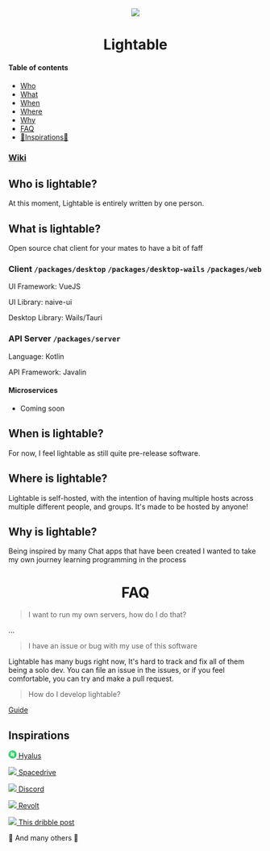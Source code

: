 <p align="center">
<img src="https://github.com/brys0/Lightable/blob/pre-alpha/assets/Lightable-Logo.png?raw=true" height="256" align="center">
</p>

<h1 align="center">Lightable</h1>

#### Table of contents
* [Who](https://github.com/brys0/Lightable#who-is-lightable#Who-is-lightable)
* [What](https://github.com/brys0/Lightable#What-is-lightable)
* [When](https://github.com/brys0/Lightable#When-is-lightable)
* [Where](https://github.com/brys0/Lightable#Where-is-lightable)
* [Why](https://github.com/brys0/Lightable#Why-is-lightable)
* [FAQ](https://github.com/brys0/Lightable#faq)
* [💖Inspirations💖](https://github.com/brys0/Lightable#Inspirations)
### [Wiki](https://github.com/brys0/Lightable/wiki)

## Who is lightable?

At this moment, Lightable is entirely written by one person.

## What is lightable?

Open source chat client for your mates to have a bit of faff

### Client `/packages/desktop` `/packages/desktop-wails` `/packages/web`

UI Framework: VueJS

UI Library: naive-ui

Desktop Library: Wails/Tauri

### API Server `/packages/server`

Language: Kotlin

API Framework: Javalin

#### Microservices

* Coming soon

## When is lightable?

For now, I feel lightable as still quite pre-release software.

## Where is lightable?

Lightable is self-hosted, with the intention of having multiple hosts across multiple different people, and groups. It's made to be hosted by anyone!

## Why is lightable?

Being inspired by many Chat apps that have been created I wanted to take my own journey learning programming in the process

<h1 align="center">FAQ</h1>

> I want to run my own servers, how do I do that?

... 

> I have an issue or bug with my use of this software

Lightable has many bugs right now, It's hard to track and fix all of them being a solo dev. 
You can file an issue in the issues, or if you feel comfortable, you can try and make a pull request.

> How do I develop lightable?

[Guide](https://github.com/brys0/Lightable/wiki/Development)


## Inspirations

<a href="https://hyalus.app/" target="_blank">
  <p>
    <img src="https://raw.githubusercontent.com/atriplex-co/hyalus/master/packages/client-web/src/assets/images/icon-circle.png" height="16">
    Hyalus
  </p>
</a>
<a href="https://spacedrive.com/" target="_blank">
  <p>
    <img src="https://www.spacedrive.com/assets/logo.55968170.png" height="16">
    Spacedrive 
  </p>
</a>
<a href="https://discord.com/" target="_blank">
  <p>
    <img src="https://discord.com/assets/847541504914fd33810e70a0ea73177e.ico" height="16">
    Discord
  </p>
</a>
<a href="https://revolt.chat/" target="_blank">
  <p>
    <img src="https://revolt.chat/favicon.ico" height="16">
    Revolt
  </p>
</a>
<a href="https://dribbble.com/shots/13944513-Team-Chat-App-VisualExploration/" target="_blank">
  <p>
    <img src="https://cdn.dribbble.com/users/1750819/avatars/small/7d8b1659d63025758603ef1b9f71c721.jpg?1639583578" height="16">
    This dribble post
  </p>
</a>
<p>
  💖 And many others 💖
</p>

